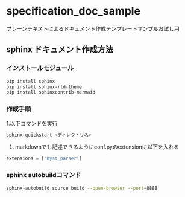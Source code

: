 # specification_doc_sample
プレーンテキストによるドキュメント作成テンプレートサンプルお試し用

## sphinx ドキュメント作成方法

### インストールモジュール

```bash
pip install sphinx
pip install sphinx-rtd-theme
pip install sphinxcontrib-mermaid
```

### 作成手順

1.以下コマンドを実行

```bash
sphinx-quickstart <ディレクトリ名>
```

1. markdownでも記述できるようにconf.pyのextensionに以下を入れる

```python
extensions = ['myst_parser']
```

### sphinx autobuildコマンド

```bash
sphinx-autobuild source build --open-browser --port=8888
```

